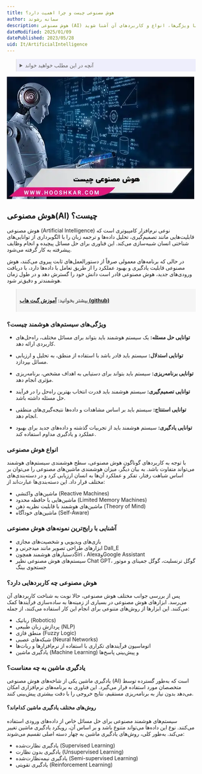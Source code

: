 ```yaml
---
title: هوش مصنوعی چیست و چرا اهمیت دارد؟
author: سمانه رشوند
description: هوش مصنوعی (AI) فناوری‌ای است که توانایی یادگیری، تصمیم‌گیری و حل مسئله را در ماشین‌ها شبیه‌سازی می‌کند. در این مقاله با ویژگی‌ها، انواع و کاربردهای آن آشنا شوید.
dateModified: 2025/01/09
datePublished: 2023/05/28
uid: It/ArtificialIntelligence
---
```

<blockquote style="background-color:#eeeefc; padding:0.5rem">

<details>
  <summary>آنچه در این مطلب خواهید خواند</summary>
  <ul>
   <li>هوش مصنوعی چیست؟</li>
   <li>ویژگی‌های سیستم‌های هوشمند چیست؟</li>
   <li>انواع هوش مصنوعی</li>
   <li>آشنایی با رایج‌ترین نمونه‌های هوش مصنوعی</li>
   <li>هوش مصنوعی چه کاربردهایی دارد؟</li>
   <li>یادگیری ماشین به چه معناست؟</li>
   <li>روش‌های مختلف یادگیری ماشین کدام‌اند؟</li>
  </ul>
</details>
</blockquote>

!["AI"](./Images/AI.webp)

## هوش مصنوعی(AI) چیست؟

هوش مصنوعی (Artificial Intelligence) نوعی نرم‌افزار کامپیوتری است که قابلیت‌هایی مانند تصمیم‌گیری، تحلیل داده‌ها و ترجمه زبان را با الگوبرداری از توانایی‌های شناختی انسان شبیه‌سازی می‌کند. این فناوری برای حل مسائل پیچیده و انجام وظایف پیشرفته به کار گرفته می‌شود. 

در حالی که برنامه‌های معمولی صرفاً از دستورالعمل‌های ثابت پیروی می‌کنند، هوش مصنوعی قابلیت یادگیری و بهبود عملکرد را از طریق تعامل با داده‌ها دارد، با دریافت ورودی‌های جدید، هوش مصنوعی قادر است دانش خود را گسترش دهد و در طول زمان هوشمندتر و دقیق‌تر شود.

<blockquote style="background-color:#f5f5f5; padding:0.5rem">
<p><strong>بیشتر بخوانید: <a href="https://www.hooshkar.com/Wiki/Github/Intro" target="_blank"> آموزش گیت هاب (github)
</a></p></strong></blockquote>

### ویژگی‌های سیستم‌های هوشمند چیست؟

- **توانایی حل مسئله:** یک سیستم هوشمند باید بتواند برای مسائل مختلف، راه‌حل‌های کاربردی ارائه دهد.

- **توانایی استدلال:** سیستم باید قادر باشد با استفاده از منطق، به تحلیل و ارزیابی مسائل بپردازد.

- **توانایی برنامه‌ریزی:** سیستم باید بتواند برای دستیابی به اهداف مشخص، برنامه‌ریزی مؤثری انجام دهد.

- **توانایی تصمیم‌گیری:** سیستم هوشمند باید قدرت انتخاب بهترین راه‌حل را در فرآیند حل مسئله داشته باشد.

- **توانایی استنتاج:** سیستم باید بر اساس مشاهدات و داده‌ها نتیجه‌گیری‌های منطقی انجام دهد.

- **توانایی یادگیری:** سیستم هوشمند باید از تجربیات گذشته و داده‌های جدید برای بهبود عملکرد و یادگیری مداوم استفاده کند.

### انواع هوش مصنوعی

با توجه به کاربردهای گوناگون هوش مصنوعی، سطح هوشمندی سیستم‌های هوشمند می‌تواند متفاوت باشد. به بیان دیگر، میزان هوشمندی ماشین‌های مصنوعی را می‌توان بر اساس شباهت رفتار، تفکر و عملکرد آن‌ها به انسان ارزیابی کرد و در دسته‌بندی‌های مختلف قرار داد. این دسته‌بندی‌ها عبارت‌اند از:

-	ماشین‌های واکنشی (Reactive Machines)
-	ماشین‌هایی با حافظه محدود (Limited Memory Machines)
-	ماشین‌های هوشمند با قابلیت نظریه ذهن (Theory of Mind) 
-	ماشین‌های خودآگاه (Self-Aware)

### آشنایی با رایج‌ترین نمونه‌های هوش مصنوعی

-	بازی‌های ویدیویی و شخصیت‌های مجازی
-	ابزارهای طراحی تصویر مانند میدجرنی و Dall_E 
-	دستیارهای هوشمند همچونSiri ،  AlexaوGoogle Assistant 
-	سیستم‌های هوش مصنوعی نظیر Chat GPT، گوگل ترنسلیت، گوگل جمینای و موتور جستجوی بینگ

### هوش مصنوعی چه کاربردهایی دارد؟

پس از بررسی جوانب مختلف هوش مصنوعی، حالا نوبت به شناخت کاربردهای آن می‌رسد. ابزارهای هوش مصنوعی در بسیاری از زمینه‌ها به ساده‌سازی فرآیندها کمک می‌کنند. این ابزارها از روش‌های متنوعی برای انجام این کار استفاده می‌کنند، از جمله:

-	رباتیک (Robotics)
-	پردازش زبان طبیعی (NLP) 
-	منطق فازی (Fuzzy Logic) 
-	شبکه‌های عصبی (Neural Networks) 
-	اتوماسیون فرآیندهای تکراری با استفاده از نرم‌افزارها و ربات‌ها
-	یادگیری ماشین (Machine Learning) و پیش‌بینی پاسخ‌ها

### یادگیری ماشین به چه معناست؟

یادگیری ماشین یکی از شاخه‌های هوش مصنوعی (AI) است که به‌طور گسترده توسط متخصصان مورد استفاده قرار می‌گیرد. این فناوری به برنامه‌های نرم‌افزاری امکان می‌دهد بدون نیاز به برنامه‌ریزی مستقیم، نتایج خروجی را با دقت بیشتری پیش‌بینی کنند.

#### روش‌های مختلف یادگیری ماشین کدام‌اند؟

سیستم‌های هوشمند مصنوعی برای حل مسائل خاص از داده‌های ورودی استفاده می‌کنند. نوع این داده‌ها می‌تواند متنوع باشد و بر اساس آن، رویکرد یادگیری ماشین تغییر می‌کند. به‌طور کلی، روش‌های یادگیری ماشین به چهار دسته اصلی تقسیم می‌شوند:

-	یادگیری نظارت‌شده (Supervised Learning)
-	یادگیری بدون نظارت (Unsupervised Learning)
-	یادگیری نیمه‌نظارت‌شده (Semi-supervised Learning)
-	یادگیری تقویتی (Reinforcement Learning)

